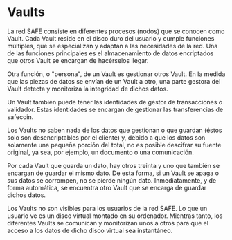 # Vaults
La red SAFE consiste en diferentes procesos (nodos) que se conocen como Vault. Cada Vault reside en el disco duro del usuario y cumple funciones múltiples, que se especializan y adaptan a las necesidades de la red. Una de las funciones principales es el almacenamiento de datos encriptados que otros Vault se encargan de hacérselos llegar.

Otra función, o "persona", de un Vault es gestionar otros Vault. En la medida que las piezas de datos se envían de un Vault a otro, una parte gestora del Vault detecta y monitoriza la integridad de dichos datos.

Un Vault también puede tener las identidades de gestor de transacciones o validador. Estas identidades se encargan de gestionar las transferencias de safecoin.

Los Vaults no saben nada de los datos que gestionan o que guardan (éstos solo son desencriptables por el cliente) y, debido a que los datos son solamente una pequeña porción del total, no es posible descifrar su fuente original, ya sea, por ejemplo, un documento o una comunicación.

Por cada Vault que guarda un dato, hay otros treinta y uno que también se encargan de guardar el mismo dato. De esta forma, si un Vault se apaga o sus datos se corrompen, no se pierde ningún dato. Inmediatamente, y de forma automática, se encuentra otro Vault que se encarga de guardar dichos datos.

Los Vaults no son visibles para los usuarios de la red SAFE. Lo que un usuario ve es un disco virtual montado en su ordenador. Mientras tanto, los diferentes Vaults se comunican y monitorizan unos a otros para que el acceso a los datos de dicho disco virtual sea instantáneo.
